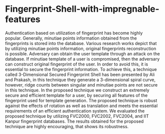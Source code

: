 # Fingerprint-Shell-with-impregnable-features
Authentication based on utilization of fingerprint has become highly popular. Generally, minutiae points information obtained from the fingerprints is stored into the database. Various research works depict that by utilizing minutiae points information, original fingerprints reconstruction is possible. Adversary can obtain the user template through an attack on the database. If minutiae template of a user is compromised, then the adversary can construct original fingerprint of the user. In order to avoid this, it is essential to secure the fingerprint information. To achieve this, a technique called 3-Dimensional Secured Fingerprint Shell has been presented by Ali and Prakash, in this technique they generate a 3-dimensional spiral curve, however, ridge counts between singular and minutiae points are not secure in this technique. In the proposed technique we construct an extremely secure and efficient template for a user, by securing all features of the fingerprint used for template generation. The proposed technique is robust against the effects of rotation as well as translation and meets the essential requirements of an efficient authentication system. We evaluated the proposed technique by utilizing FVC2000, FVC2002, FVC2004, and IIT Kanpur fingerprint databases. The results obtained for the proposed technique are highly encouraging, that shows its robustness.
